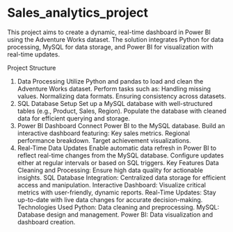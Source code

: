 # Sales_analytics_project
This project aims to create a dynamic, real-time dashboard in Power BI using the Adventure Works dataset. The solution integrates Python for data processing, MySQL for data storage, and Power BI for visualization with real-time updates.

Project Structure
1. Data Processing
Utilize Python and pandas to load and clean the Adventure Works dataset.
Perform tasks such as:
Handling missing values.
Normalizing data formats.
Ensuring consistency across datasets.
2. SQL Database Setup
Set up a MySQL database with well-structured tables (e.g., Product, Sales, Region).
Populate the database with cleaned data for efficient querying and storage.
3. Power BI Dashboard
Connect Power BI to the MySQL database.
Build an interactive dashboard featuring:
Key sales metrics.
Regional performance breakdown.
Target achievement visualizations.
4. Real-Time Data Updates
Enable automatic data refresh in Power BI to reflect real-time changes from the MySQL database.
Configure updates either at regular intervals or based on SQL triggers.
Key Features
Data Cleaning and Processing: Ensure high data quality for actionable insights.
SQL Database Integration: Centralized data storage for efficient access and manipulation.
Interactive Dashboard: Visualize critical metrics with user-friendly, dynamic reports.
Real-Time Updates: Stay up-to-date with live data changes for accurate decision-making.
Technologies Used
Python: Data cleaning and preprocessing.
MySQL: Database design and management.
Power BI: Data visualization and dashboard creation.
